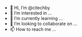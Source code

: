 - 👋 Hi, I’m @citechby
- 👀 I’m interested in ...
- 🌱 I’m currently learning ...
- 💞️ I’m looking to collaborate on ...
- 📫 How to reach me ...

<!---
citechby/citechby is a ✨ special ✨ repository because its `README.md` (this file) appears on your GitHub profile.
You can click the Preview link to take a look at your changes.
--->
